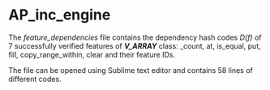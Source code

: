 # AP_inc_engine

The _feature_dependencies_ file contains the dependency hash codes _D(f)_ of 7 successfully verified features of **_V_ARRAY_** class: _count, at, is_equal, put, fill, copy_range_within, clear and their feature IDs.  

The file can be opened using Sublime text editor and contains 58 lines of different codes.
